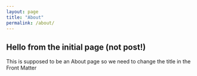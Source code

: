 ```yaml
---
layout: page
title: "About"
permalink: /about/
---
```



## Hello from the initial page (not post!)

This is supposed to be an About page so we need to change the title in the Front Matter


